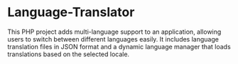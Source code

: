 # Language-Translator
This PHP project adds multi-language support to an application, allowing users to switch between different languages easily. It includes language translation files in JSON format and a dynamic language manager that loads translations based on the selected locale.
